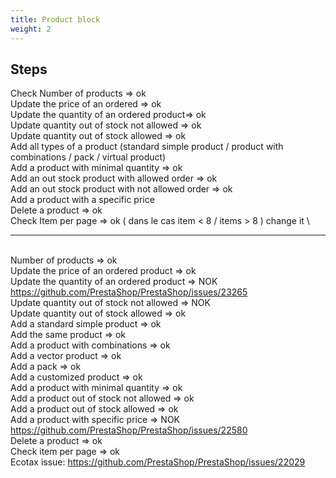 ```yaml
---
title: Product block
weight: 2
---
```

## Steps

Check Number of products => ok\
Update the price of an ordered => ok\
Update the quantity of an ordered product=> ok\
Update quantity out of stock not allowed => ok\
Update quantity out of stock allowed => ok\
Add all types of a product (standard simple product / product with combinations / pack / virtual product)\
Add a product with minimal quantity => ok\
Add an out stock product with allowed order => ok\
Add an out stock product with not allowed order => ok\
Add a product with a specific price\
Delete a product => ok\
Check Item per page => ok ( dans le cas item < 8 / items > 8 ) change it\

-------------------\
Number of products => ok\
Update the price of an ordered product => ok\
Update the quantity of an ordered product => NOK https://github.com/PrestaShop/PrestaShop/issues/23265\
Update quantity out of stock not allowed => NOK\
Update quantity out of stock allowed => ok\
Add a standard simple product => ok\
Add the same product => ok\
Add a product with combinations => ok\
Add a vector product => ok\
Add a pack => ok\
Add a customized product => ok\
Add a product with minimal quantity => ok\
Add a product out of stock not allowed => ok\
Add a product out of stock allowed => ok\
Add a product with specific price => NOK\
https://github.com/PrestaShop/PrestaShop/issues/22580\
Delete a product => ok\
Check item per page => ok\
Ecotax issue: https://github.com/PrestaShop/PrestaShop/issues/22029

